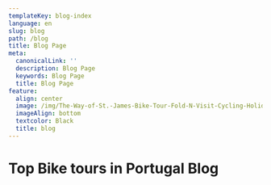 ```yaml
---
templateKey: blog-index
language: en
slug: blog
path: /blog
title: Blog Page
meta:
  canonicalLink: ''
  description: Blog Page
  keywords: Blog Page
  title: Blog Page
feature:
  align: center
  image: /img/The-Way-of-St.-James-Bike-Tour-Fold-N-Visit-Cycling-Holidays-1866.jpg
  imageAlign: bottom
  textcolor: Black
  title: blog
---
```

# Top Bike tours in Portugal Blog
